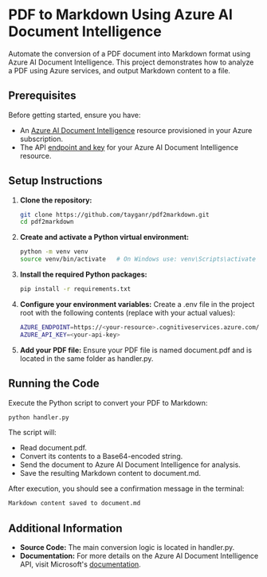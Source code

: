# PDF to Markdown Using Azure AI Document Intelligence

Automate the conversion of a PDF document into Markdown format using Azure AI Document Intelligence. This project demonstrates how to analyze a PDF using Azure services, and output Markdown content to a file.

## Prerequisites

Before getting started, ensure you have:

- An [Azure AI Document Intelligence](https://learn.microsoft.com/en-us/azure/ai-services/document-intelligence/how-to-guides/create-document-intelligence-resource) resource provisioned in your Azure subscription.
- The API [endpoint and key](https://learn.microsoft.com/en-us/azure/ai-services/document-intelligence/how-to-guides/create-document-intelligence-resource?view=doc-intel-4.0.0#get-endpoint-url-and-keys) for your Azure AI Document Intelligence resource.

## Setup Instructions

1. **Clone the repository:**

   ```sh
   git clone https://github.com/tayganr/pdf2markdown.git
   cd pdf2markdown
   ```

2. **Create and activate a Python virtual environment:**

    ```sh
    python -m venv venv
    source venv/bin/activate   # On Windows use: venv\Scripts\activate
    ```

3. **Install the required Python packages:**

    ```sh
    pip install -r requirements.txt
    ```

4. **Configure your environment variables:** Create a .env file in the project root with the following contents (replace with your actual values):

    ```sh
    AZURE_ENDPOINT=https://<your-resource>.cognitiveservices.azure.com/
    AZURE_API_KEY=<your-api-key>
    ```

5. **Add your PDF file:** Ensure your PDF file is named document.pdf and is located in the same folder as handler.py.

## Running the Code

Execute the Python script to convert your PDF to Markdown:

```sh
python handler.py
```

The script will:

- Read document.pdf.
- Convert its contents to a Base64-encoded string.
- Send the document to Azure AI Document Intelligence for analysis.
- Save the resulting Markdown content to document.md.


After execution, you should see a confirmation message in the terminal:

```sh
Markdown content saved to document.md
```

## Additional Information

- **Source Code:** The main conversion logic is located in handler.py.
- **Documentation:** For more details on the Azure AI Document Intelligence API, visit Microsoft's [documentation](https://learn.microsoft.com/en-us/python/api/overview/azure/ai-documentintelligence-readme).